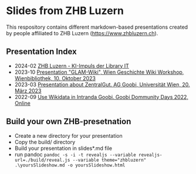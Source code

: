# Slides from ZHB Luzern

This respository contains different markdown-based presentations created by people affiliated to ZHB Luzern (https://www.zhbluzern.ch).

## Presentation Index

* 2024-02 [ZHB Luzern - KI-Impuls der Library IT](2024_02_ZHB_LIT_KI-Impuls)
* 2023-10 [Presentation &#34;GLAM-Wiki&#34;, Wien Geschichte Wiki Workshop, Wienbibliothek, 10. Oktober 2023](2023_10_WGW_Workshop)
* 2023-03 [Presentation about ZentralGut. AG Goobi, Universität Wien, 20. März 2023](2023_03_AG_Goobi)
* 2022-09 [Use Wikidata in Intranda Goobi. Goobi Dommunity Days 2022, Online](2022_09_Goobi_Days_Wikidata)

## Build your own ZHB-presetnation

* Create a new directory for your presentation
* Copy the build/ directory
* Build your presentation in slides*.md file
* run pandoc `pandoc -s -i -t revealjs --variable revealjs-url=./build/reveal.js --variable theme="zhbluzern" .\yoursSlideshow.md -o yoursSlideshow.html`
